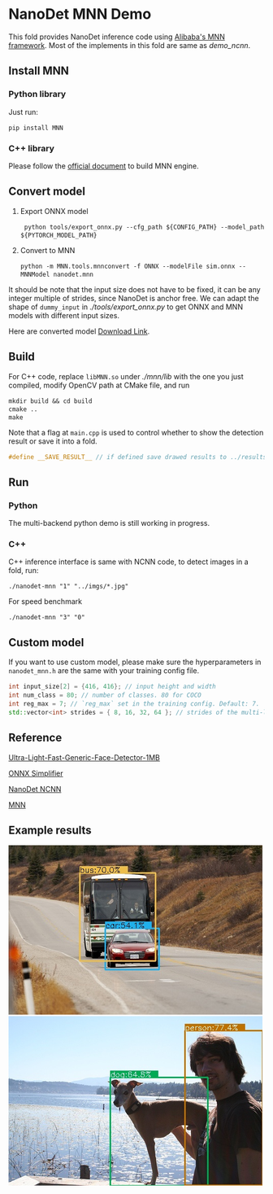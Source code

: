 # NanoDet MNN Demo

This fold provides NanoDet inference code using
[Alibaba's MNN framework](https://github.com/alibaba/MNN). Most of the implements in
this fold are same as *demo_ncnn*.

## Install MNN

### Python library

Just run:

``` shell
pip install MNN
```

### C++ library

Please follow the [official document](https://www.yuque.com/mnn/en/build_linux) to build MNN engine.

## Convert model

1. Export ONNX model

   ```shell
    python tools/export_onnx.py --cfg_path ${CONFIG_PATH} --model_path ${PYTORCH_MODEL_PATH}
   ```

2. Convert to MNN

   ``` shell
   python -m MNN.tools.mnnconvert -f ONNX --modelFile sim.onnx --MNNModel nanodet.mnn
   ```

It should be note that the input size does not have to be fixed, it can be any integer multiple of strides,
since NanoDet is anchor free. We can adapt the shape of `dummy_input` in *./tools/export_onnx.py* to get ONNX and MNN models
with different input sizes.

Here are converted model
[Download Link](https://github.com/RangiLyu/nanodet/releases/download/v1.0.0-alpha-1/nanodet-plus-m_416_mnn.mnn).

## Build

For C++ code, replace `libMNN.so` under *./mnn/lib* with the one you just compiled, modify OpenCV path at CMake file,
and run

``` shell
mkdir build && cd build
cmake ..
make
```

Note that a flag at `main.cpp` is used to control whether to show the detection result or save it into a fold.

``` c++
#define __SAVE_RESULT__ // if defined save drawed results to ../results, else show it in windows
```

## Run

### Python

The multi-backend python demo is still working in progress.

### C++

C++ inference interface is same with NCNN code, to detect images in a fold, run:

``` shell
./nanodet-mnn "1" "../imgs/*.jpg"
```

For speed benchmark

``` shell
./nanodet-mnn "3" "0"
```

## Custom model

If you want to use custom model, please make sure the hyperparameters
in `nanodet_mnn.h` are the same with your training config file.

```cpp
int input_size[2] = {416, 416}; // input height and width
int num_class = 80; // number of classes. 80 for COCO
int reg_max = 7; // `reg_max` set in the training config. Default: 7.
std::vector<int> strides = { 8, 16, 32, 64 }; // strides of the multi-level feature.
```

## Reference

[Ultra-Light-Fast-Generic-Face-Detector-1MB](https://github.com/Linzaer/Ultra-Light-Fast-Generic-Face-Detector-1MB/tree/master/MNN)

[ONNX Simplifier](https://github.com/daquexian/onnx-simplifier)

[NanoDet NCNN](https://github.com/RangiLyu/nanodet/tree/main/demo_ncnn)

[MNN](https://github.com/alibaba/MNN)

## Example results

![screenshot](./results/000252.jpg?raw=true)
![screenshot](./results/000258.jpg?raw=true)
